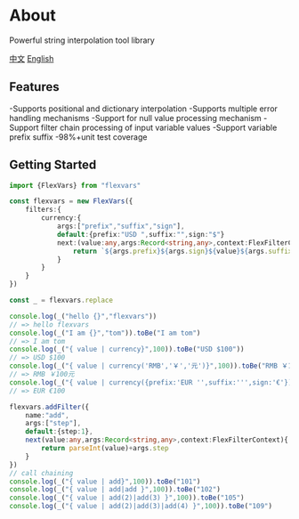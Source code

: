 # About

Powerful string interpolation tool library

[中文](https://zhangfisher.github.io/flexvars/#/cn/)
[English](https://zhangfisher.github.io/flexvars/#/en/)

## Features

-Supports positional and dictionary interpolation
-Supports multiple error handling mechanisms
-Support for null value processing mechanism
-Support filter chain processing of input variable values
-Support variable prefix suffix
-98%+unit test coverage

## Getting Started

```ts
import {FlexVars} from "flexvars"

const flexvars = new FlexVars({
    filters:{
        currency:{
            args:["prefix","suffix","sign"],          
            default:{prefix:"USD ",suffix:"",sign:"$"}
            next:(value:any,args:Record<string,any>,context:FlexFilterContext)=>{
                return `${args.prefix}${args.sign}${value}${args.suffix}`
            }   
        }
    }
})

const _ = flexvars.replace

console.log(_("hello {}","flexvars"))
// => hello flexvars
console.log(_("I am {}","tom")).toBe("I am tom")
// => I am tom
console.log(_("{ value | currency}",100)).toBe("USD $100"))
// => USD $100
console.log(_("{ value | currency('RMB','￥','元')}",100)).toBe("RMB ￥100元"))// 
// => RMB ￥100元
console.log(_("{ value | currency({prefix:'EUR '',suffix:''',sign:'€'})}",100)).toBe("RMB €100"))
// => EUR €100

flexvars.addFilter({
    name:"add",
    args:["step"],
    default:{step:1},
    next(value:any,args:Record<string,any>,context:FlexFilterContext){
        return parseInt(value)+args.step
    }
})
// call chaining
console.log(_("{ value | add}",100)).toBe("101")
console.log(_("{ value | add|add }",100)).toBe("102")
console.log(_("{ value | add(2)|add(3) }",100)).toBe("105")
console.log(_("{ value | add(2)|add(3)|add(4) }",100)).toBe("109")
```